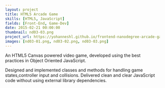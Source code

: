 ```yaml
---
layout: project
title: HTML5 Arcade Game
skills: [HTML5, JavaScript]
fields: [Front-End, Game-Dev]
date: 2015-02-21 00:00:00
thumbnail: nd03-03.png
project_url: https://yohanneshl.github.io/frontend-nanodegree-arcade-game
images: [nd03-01.png, nd03-02.png, nd03-03.png]
---
```



An HTML5 Canvas powered video game, developed using the best practices in Object Oriented JavaScript.

Designed and implemented classes and methods for handling game states,controller input and collisions. Delivered clean and clear JavaScript code without using external library dependencies.

